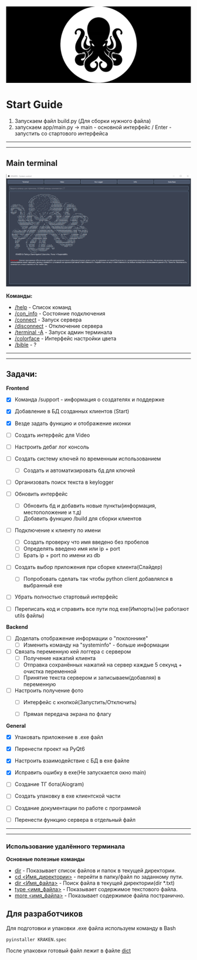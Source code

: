 ![](resources/img/imgReadme/kraken_background.jpg)

# Start Guide 
1. Запускаем файл build.py (Для сборки нужного файла)
2. запускаем app/main.py -> main - основной интерфейс / Enter - запустить со стартового интерфейса


---
---

## Main terminal
![Терминал](resources/img/imgReadme/terminal.png)

**Команды:**
- <u>/help</u> - Список команд
- <u>/con_info</u> - Состояние подключения
- <u>/connect</u> - Запуск сервера
- <u>/disconnect</u> - Отключение сервера
- <u>/terminal -A</u> - Запуск админ терминала
- <u>/colorface</u> - Интерфейс настройки цвета
- <u>/bible</u> - ?

---
---

## Задачи:
**Frontend**
- [x] Команда /support - информация о создателях и поддержке
- [x] Добавление в БД созданных клиентов (Start)
- [x] Везде задать функцию и отображение иконки
- [ ] Создать интерфейс для Video
- [ ] Настроить дебаг лог консоль
- [ ] Создать систему ключей по временным использованием
    - [ ] Создать и автоматизировать бд для ключей 
- [ ] Организовать поиск текста в keylogger
- [ ] Обновить интерфейс
    - [ ] Обновить бд и добавить новые пункты(информация, местоположение и т.д)
    - [ ] Добавить функцию /build для сборки клиентов
- [ ] Подключение к клиенту по имени
    - [ ] Создать проверку что имя введено без пробелов
    - [ ] Определять введено имя или ip + port
    - [ ] Брать ip + port по имени из db
- [ ] Создать выбор приложения при сборке клиента(Слайдер)
    - [ ] Попробовать сделать так чтобы python client добавлялся в выбранный exe
- [ ] Убрать полностью стартовый интерфейс 
- [ ] Переписать код и справить все пути под exe(Импорты)(не работают utils файлы)


**Backend**
- [ ] Доделать отображение информации о "поклоннике"
    - [ ] Изменить команду на "systeminfo" - больше информации
- [ ] Связать переменную кей логгера с сервером
    - [ ] Получение нажатий клиента
    - [ ] Отправка сохранённых нажатий на сервер каждые 5 секунд + очистка переменной
    - [ ] Принятие текста сервером и записываем(добавляя) в переменную
- [ ] Настроить получение фото
    - [ ] Интерфейс с кнопкой(Запустить/Отключить)
    - [ ] Прямая передача экрана по флагу


**General**
- [x] Упаковать приложение в .exe файл
- [x] Перенести проект на PyQt6
- [x] Настроить взаимодействие с БД в exe файле
- [x] Исправить ошибку в exe(Не запускается окно main)
- [ ] Создание ТГ бота(Aiogram)
- [ ] Создать упаковку в exe клиентской части
- [ ] Создание документации по работе с программой
- [ ] Перенести функцию сервера в отдельный файл


---
---
### Использование удалённого терминала
**Основные полезные команды**
- <u>dir</u> - Показывает список файлов и папок в текущей директории.
- <u>cd <Имя_директории></u> - перейти в папку/файл по заданному пути.
- <u>dir <Имя_файла></u> - Поиск файла в текущей директории(dir *.txt)
- <u>type <имя_файла></u> - Показывает содержимое текстового файла.
- <u>more <имя_файла></u> - Показывает содержимое файла постранично.


## Для разработчиков
Для подготовки и упаковки .exe файла используем команду в Bash
```
pyinstaller KRAKEN.spec
```
После упаковки готовый файл лежит в файле <u>dict</u>